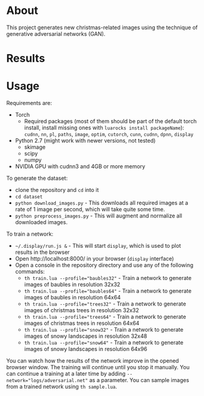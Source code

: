 # About

This project generates new christmas-related images using the technique of generative adversarial networks (GAN).

# Results

# Usage

Requirements are:
* Torch
  * Required packages (most of them should be part of the default torch install, install missing ones with `luarocks install packageName`): `cudnn`, `nn`, `pl`, `paths`, `image`, `optim`, `cutorch`, `cunn`, `cudnn`, `dpnn`, `display`
* Python 2.7 (might work with newer versions, not tested)
  * skimage
  * scipy
  * numpy
* NVIDIA GPU with cudnn3 and 4GB or more memory

To generate the dataset:
* clone the repository and `cd` into it
* `cd dataset`
* `python download_images.py` - This downloads all required images at a rate of 1 image per second, which will take quite some time.
* `python preprocess_images.py` - This will augment and normalize all downloaded images.

To train a network:
* `~/.display/run.js &` - This will start `display`, which is used to plot results in the browser
* Open http://localhost:8000/ in your browser (`display` interface)
* Open a console in the repository directory and use any of the following commands:
  * `th train.lua --profile="baubles32"` - Train a network to generate images of baubles in resolution 32x32
  * `th train.lua --profile="baubles64"` - Train a network to generate images of baubles in resolution 64x64
  * `th train.lua --profile="trees32"` - Train a network to generate images of christmas trees in resolution 32x32
  * `th train.lua --profile="trees64"` - Train a network to generate images of christmas trees in resolution 64x64
  * `th train.lua --profile="snow32"` - Train a network to generate images of snowy landscapes in resolution 32x48
  * `th train.lua --profile="snow64"` - Train a network to generate images of snowy landscapes in resolution 64x96

You can watch how the results of the network improve in the opened browser window. The training will continue until you stop it manually.
You can continue a training at a later time by adding `--network="logs/adversarial.net"` as a parameter.
You can sample images from a trained network using `th sample.lua`.
